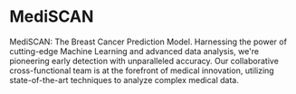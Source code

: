 # MediSCAN
MediSCAN: The Breast Cancer Prediction Model. Harnessing the power of cutting-edge Machine Learning and advanced data analysis, we're pioneering early detection with unparalleled accuracy. Our collaborative cross-functional team is at the forefront of medical innovation, utilizing state-of-the-art techniques to analyze complex medical data. 
